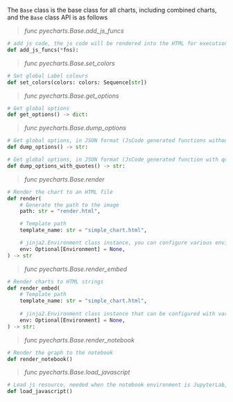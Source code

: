 The `Base` class is the base class for all charts, including combined charts, and the `Base` class API is as follows

> *func pyecharts.Base.add_js_funcs*

```python
# add js code, the js code will be rendered into the HTML for execution
def add_js_funcs(*fns):
```

> *func pyecharts.Base.set_colors*

``` python
# Set global Label colours
def set_colors(colors: colors: Sequence[str])
```

> *func pyecharts.Base.get_options*

``` python
# Get global options
def get_options() -> dict:
```

> *func pyecharts.Base.dump_options*

``` python
# Get global options, in JSON format (JsCode generated functions without quotes)
def dump_options() -> str:
```

```python
# Get global options, in JSON format (JsCode generated function with quotes, used when transferring data separately from front and back end)
def dump_options_with_quotes() -> str:
```

> *func pyecharts.Base.render*

``` python
# Render the chart to an HTML file
def render(
    # Generate the path to the image
    path: str = "render.html",

    # Template path
    template_name: str = "simple_chart.html",

    # jinja2.Environment class instance, you can configure various environment parameters
    env: Optional[Environment] = None,
) -> str
```

> *func pyecharts.Base.render_embed*

``` python
# Render charts to HTML strings
def render_embed(
    # Template path
    template_name: str = "simple_chart.html",
    
    # jinja2.Environment class instance that can be configured with various environment parameters
    env: Optional[Environment] = None,
) -> str:
```

> *func pyecharts.Base.render_notebook*

``` python
# Render the graph to the notebook
def render_notebook()
```

> *func pyecharts.Base.load_javascript*

```python
# Load js resource, needed when the notebook environment is JupyterLab, just use load before rendering the graph for the first time.
def load_javascript()
```
